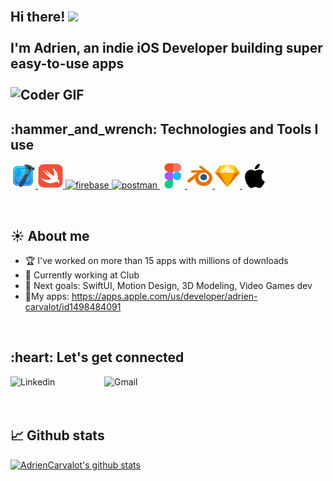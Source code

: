 <h2 align="left">
 <abc>
  <br>Hi there! <img src="https://user-images.githubusercontent.com/42378118/110234147-e3259600-7f4e-11eb-95be-0c4047144dea.gif" width="30"><br>
  <br>I'm Adrien, an indie iOS Developer building super easy-to-use apps<br>
  <br>
    <img src="https://media.giphy.com/media/SWoSkN6DxTszqIKEqv/giphy.gif" alt="Coder GIF" width="500">
 </abc>
</h2> 
<h2 align="left">:hammer_and_wrench: Technologies and Tools I use</h2>
<p align="left">
    <a href="https://developer.apple.com/xcode/" target="_blank"> <img src="https://github.com/devicons/devicon/blob/master/icons/xcode/xcode-original.svg" alt="html5" width="40" height="40"/> </a>
    <a href="https://www.apple.com/swift/" target="_blank"> <img src="https://github.com/devicons/devicon/blob/master/icons/swift/swift-original.svg" alt="express" width="40" height="40"/> </a>
 <a href="https://firebase.google.com/" target="_blank"> <img src="https://www.vectorlogo.zone/logos/firebase/firebase-icon.svg" alt="firebase" width="40" height="40"/> </a>
 <a href="https://www.postman.com/" target="_blank"> <img src="https://www.vectorlogo.zone/logos/getpostman/getpostman-icon.svg" alt="postman" width="40" height="40"/> </a>
 <a href="https://www.figma.com/" target="_blank"> <img src="https://github.com/devicons/devicon/blob/master/icons/figma/figma-original.svg" alt="figma" width="40" height="40"/> </a>
 <a href="https://www.blender.org" target="_blank"> <img src="https://github.com/devicons/devicon/blob/master/icons/blender/blender-original.svg" alt="blender" width="40" height="40"/> </a>
 <a href="https://www.sketch.com" target="_blank"> <img src="https://github.com/devicons/devicon/blob/master/icons/sketch/sketch-original.svg" alt="sketch" width="40" height="40"/> </a>
 <a href="https://www.apple.com/" target="_blank"> <img src="https://github.com/devicons/devicon/blob/master/icons/apple/apple-original.svg" alt="apple" width="40" height="40"/> </a>
    </p>
<br />
    
## :sunny: About me
- 🏆 I've worked on more than 15 apps with millions of downloads <br />
- 🎊 Currently working at Club <br />
- 🧡 Next goals: SwiftUI, Motion Design, 3D Modeling, Video Games dev <br />
- 📱My apps: https://apps.apple.com/us/developer/adrien-carvalot/id1498484091
<br />

<h2 align="left">:heart: Let's get connected</h2>

<a href="https://www.linkedin.com/in/adrien-carvalot-507694147/">
  <img align="left" alt="Linkedin" width="150" hight="100" src="https://github.com/Xx-Ashutosh-xX/Xx-Ashutosh-xX/blob/master/assets/icons/linkedin.png" />
<a href="mailto:contact@lowly.fr">
 <img align="left" alt="Gmail" width="130" hight="100" src="https://github.com/Xx-Ashutosh-xX/Xx-Ashutosh-xX/blob/master/assets/icons/gmail.png" />
</a>
<br />
<br />
<br />
 
## :chart_with_upwards_trend: Github stats

<!-- https://github.com/AdrienCarvalot/github-readme-stats -->
[![AdrienCarvalot's github stats](https://github-readme-stats.vercel.app/api?username=AdrienCarvalot&count_private=true&show_icons=false&theme=algolia&hide=stars,issues,contributed,request)](https://github.com/AdrienCarvalot/github-readme-stats)
